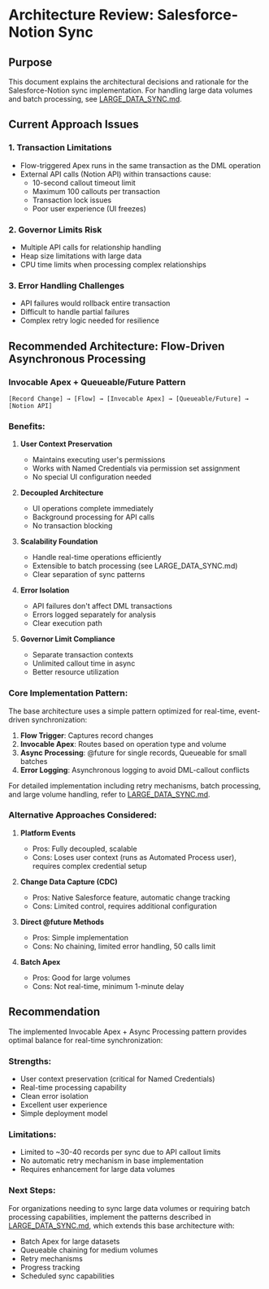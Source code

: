 # Architecture Review: Salesforce-Notion Sync

## Purpose
This document explains the architectural decisions and rationale for the Salesforce-Notion sync implementation. For handling large data volumes and batch processing, see [LARGE_DATA_SYNC.md](LARGE_DATA_SYNC.md).

## Current Approach Issues

### 1. Transaction Limitations
- Flow-triggered Apex runs in the same transaction as the DML operation
- External API calls (Notion API) within transactions cause:
  - 10-second callout timeout limit
  - Maximum 100 callouts per transaction
  - Transaction lock issues
  - Poor user experience (UI freezes)

### 2. Governor Limits Risk
- Multiple API calls for relationship handling
- Heap size limitations with large data
- CPU time limits when processing complex relationships

### 3. Error Handling Challenges
- API failures would rollback entire transaction
- Difficult to handle partial failures
- Complex retry logic needed for resilience

## Recommended Architecture: Flow-Driven Asynchronous Processing

### Invocable Apex + Queueable/Future Pattern

```
[Record Change] → [Flow] → [Invocable Apex] → [Queueable/Future] → [Notion API]
```

### Benefits:
1. **User Context Preservation**
   - Maintains executing user's permissions
   - Works with Named Credentials via permission set assignment
   - No special UI configuration needed

2. **Decoupled Architecture**
   - UI operations complete immediately
   - Background processing for API calls
   - No transaction blocking

3. **Scalability Foundation**
   - Handle real-time operations efficiently
   - Extensible to batch processing (see LARGE_DATA_SYNC.md)
   - Clear separation of sync patterns

4. **Error Isolation**
   - API failures don't affect DML transactions
   - Errors logged separately for analysis
   - Clear execution path

5. **Governor Limit Compliance**
   - Separate transaction contexts
   - Unlimited callout time in async
   - Better resource utilization

### Core Implementation Pattern:

The base architecture uses a simple pattern optimized for real-time, event-driven synchronization:

1. **Flow Trigger**: Captures record changes
2. **Invocable Apex**: Routes based on operation type and volume
3. **Async Processing**: @future for single records, Queueable for small batches
4. **Error Logging**: Asynchronous logging to avoid DML-callout conflicts

For detailed implementation including retry mechanisms, batch processing, and large volume handling, refer to [LARGE_DATA_SYNC.md](LARGE_DATA_SYNC.md).

### Alternative Approaches Considered:

1. **Platform Events**
   - Pros: Fully decoupled, scalable
   - Cons: Loses user context (runs as Automated Process user), requires complex credential setup

2. **Change Data Capture (CDC)**
   - Pros: Native Salesforce feature, automatic change tracking
   - Cons: Limited control, requires additional configuration

3. **Direct @future Methods**
   - Pros: Simple implementation
   - Cons: No chaining, limited error handling, 50 calls limit

4. **Batch Apex**
   - Pros: Good for large volumes
   - Cons: Not real-time, minimum 1-minute delay

## Recommendation

The implemented Invocable Apex + Async Processing pattern provides optimal balance for real-time synchronization:

### Strengths:
- User context preservation (critical for Named Credentials)
- Real-time processing capability
- Clean error isolation
- Excellent user experience
- Simple deployment model

### Limitations:
- Limited to ~30-40 records per sync due to API callout limits
- No automatic retry mechanism in base implementation
- Requires enhancement for large data volumes

### Next Steps:
For organizations needing to sync large data volumes or requiring batch processing capabilities, implement the patterns described in [LARGE_DATA_SYNC.md](LARGE_DATA_SYNC.md), which extends this base architecture with:
- Batch Apex for large datasets
- Queueable chaining for medium volumes
- Retry mechanisms
- Progress tracking
- Scheduled sync capabilities